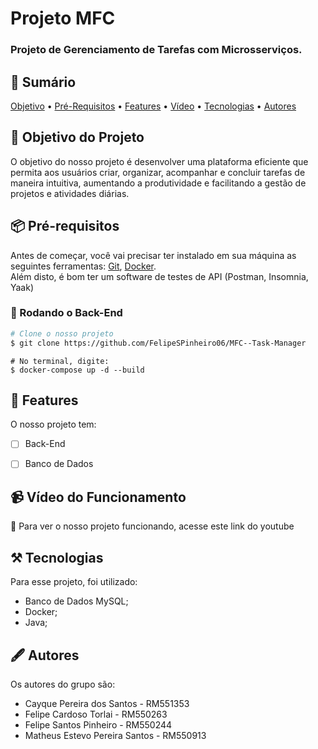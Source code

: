 # Projeto MFC

<h3>Projeto de Gerenciamento de Tarefas com Microsserviços.</h3>


## 📄 Sumário
<p>
 <a href="#objetivo-do-projeto">Objetivo</a> •
 <a href="#-pré-requisitos">Pré-Requisitos</a> • 
 <a href="#-features">Features</a> • 
 <a href="#-vídeo-do-funcionamento">Vídeo</a> • 
 <a href="#️-tecnologias">Tecnologias</a> •  
 <a href="#️-autores">Autores</a>
</p>

## 📌 Objetivo do Projeto
<p>O objetivo do nosso projeto é desenvolver uma plataforma eficiente que permita aos usuários criar, organizar, acompanhar e concluir tarefas de maneira intuitiva, aumentando a produtividade e facilitando a gestão de projetos e atividades diárias.</p>


## 📦 Pré-requisitos
Antes de começar, você vai precisar ter instalado em sua máquina as seguintes ferramentas:
[Git](https://git-scm.com), [Docker](https://www.docker.com/).<br>
Além disto, é bom ter um software de testes de API (Postman, Insomnia, Yaak)


### 🎲 Rodando o Back-End

```bash
# Clone o nosso projeto
$ git clone https://github.com/FelipeSPinheiro06/MFC--Task-Manager
```

```docker
# No terminal, digite:
$ docker-compose up -d --build
```

## 💫 Features

O nosso projeto tem:

- [ ] Back-End
- [ ] Banco de Dados


## 📹 Vídeo do Funcionamento

🚀 Para ver o nosso projeto funcionando, acesse este link do youtube


## ⚒️ Tecnologias

Para esse projeto, foi utilizado:

- Banco de Dados MySQL;
- Docker;
- Java;


## 🖋️ Autores

Os autores do grupo são:

- Cayque Pereira dos Santos - RM551353
- Felipe Cardoso Torlai - RM550263
- Felipe Santos Pinheiro - RM550244
- Matheus Estevo Pereira Santos - RM550913